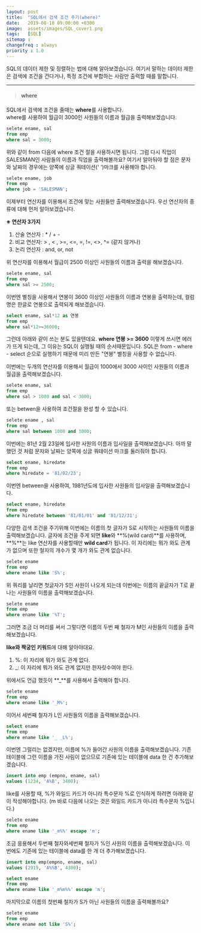 ```yaml
---
layout: post
title:  "SQL에서 검색 조건 주기(where)"
date:   2019-08-18 09:00:00 +0300
image:  assets/images/SQL_cover1.png
tags:   [SQL]
sitemap :
changefreq : always
priority : 1.0
---
```



SQL의 데이터 제한 및 정렬하는 법에 대해 알아보겠습니다. 여기서 말하는 데이터 제한은 검색에 조건을 건다거나, 특정 조건에 부합하는 사람만 출력할 때를 말합니다.  

--------

> #### where 

SQL에서 검색에 조건을 줄때는 **where**를 사용합니다.  
where를 사용하여 월급이 3000인 사원들의 이름과 월급을 출력해보겠습니다.

```sql
selete ename, sal
from emp
where sal = 3000;
```

위와 같이 from 다음에 where 조건 절을 사용하시면 됩니다. 그럼 다시 직업이 SALESMAN인 사람들의 이름과 직업을 출력해볼까요? 여기서 알아둬야 할 점은 문자와 날짜의 경우에는 양쪽에 싱글 쿼테이션(' ')마크를 사용해야 합니다.  

```sql
selete ename, job
from emp
where job = 'SALESMAN';
```

이제부터 연산자를 이용해서 조건에 맞는 사원들만 출력해보겠습니다. 우선 연산자의 종류에 대해 먼저 알아보겠습니다.

**※ 연산자 3가지**
1. 산술 연산자 : * / + -
2. 비교 연산자: > , < , >=, <=, =, !=, <>, ^= (같지 않거나)
3. 논리 연산자 : and, or, not

위 연산자를 이용해서 월급이 2500 이상인 사원들의 이름과 출력을 해보겠습니다.

```sql
selete ename, sal
from emp
where sal >= 2500;
```

이번엔 별칭을 사용해서 연봉이 3600 이상인 사원들의 이름과 연봉을 출력하는데, 컬럼명은 한글로 연봉으로 출력되게 해보겠습니다.

```sql
select ename, sal*12 as 연봉
from emp
where sal*12>=36000;
```

그런데 아래와 같이 쓰는 분도 있을텐데요.
**where 연봉 >= 3600**  이렇게 쓰시면 에러가 뜨게 되는데, 그 이유는 SQL이 실행될 때의 순서때문입니다. SQL은 from - where - select 순으로 실행하기 때문에 미리 만든 "연봉" 별칭을 사용할 수 없습니다.

이번에는 두개의 연산자를 이용해서 월급이 1000에서 3000 사이인 사원들의 이름과 월급을 출력해보겠습니다.  

```sql
selete ename, sal
from emp
where sal > 1000 and sal < 3000;
```

또는 betwen을 사용하여 조건절을 완성 할 수 있습니다.  

```sql
selete ename , sal
from emp
where sal between 1000 and 3000;
```

이번에는 81년 2월 23일에 입사한 사원의 이름과 입사일을 출력해보겠습니다. 아까 말했던 것 처럼 문자와 날짜는 양쪽에 싱글 쿼테이션 마크를 둘러줘야 합니다.

```sql
select ename, hiredate
from emp
where hiredate = '81/02/23';
```

이번엔 between을 사용하여, 1981년도에 입사한 사원들의 입사일을 출력해보겠습니다.

```sql
select ename, hiredate
from emp
where hiredate between '81/01/01' and '81/12/31';
```  

다양한 검색 조건을 주기위해 이번에는 이름의 첫 글자가 S로 시작하는 사원들의 이름을 출력해보겠습니다. 글자에 조건을 주게 되면 **like**와 **%(wild card)**를 사용하며, **%**는 like 연산자를 사용할때만 **wild card**가 됩니다. 이 자리에는 뭐가 와도 관계가 없으며 또한 철자의 개수가 몇 개가 와도 관계 없습니다. 

```sql
selete ename
from emp
where ename like 'S%';
```

위 쿼리를 날리면 첫글자가 S인 사원이 나오게 되는데 이번에는 이름의 끝글자가 T로 끝나는 사원들의 이름을 출력해보겠습니다.

```sql
selete ename 
from emp
where ename like '%T';
```

그러면 조금 더 머리를 써서 그렇다면 이름의 두번 째 철자가 M인 사원들의 이름을 출력해보겠습니다.


**like와 짝궁인 키워드**에 대해 알아야대요.  
1. %: 이 자리에 뭐가 와도 관계 없다.  
2. _: 이 자리에 뭐가 와도 관계 없지만 한자릿수여야 한다.  

위에서도 언급 했듯이 **_**를 사용해서 출력해야 합니다.

```sql
selete ename
from emp
where ename like '_M%';
```

이어서 세번째 철자가 L인 사원들의 이름을 출력해보겠습니다.

```sql
select ename
from emp
where ename like '_ _L%';
```

이번엔 그럴리는 없겠지만, 이름에 %가 들어간 사원의 이름을 출력해보겠습니다.
기존 테이블에 그런 이름을 가진 사림이 없으므로 기존에 있는 테이블에 data 한 건 추가해보겠습니다.

```sql
insert into emp (empno, ename, sal)
values (1234, 'A%B', 3400);
```

like를 사용할 때, %가 와일드 카드가 아니라 특수문자 %로 인식하게 하려면 아래와 같이 작성해야합니다. 
(m 바로 다음에 나오는 것은 와일드 카드가 아니라 특수문자 %입니다.)

```sql
selete ename
from emp
where ename like '_m%%' escape 'm';
```

조금 응용해서 두번째 철자와세번째 철자가 %인 사원의 이름을 출력해보겠습니다.
이번에도 기존에 있는 테이블에 data를 한 개 더 추가해보겠습니다.

```sql
insert into emp(empno, ename, sal)
values (2919, 'A%%B', 4300);
```  



```sql
select ename
from emp
where ename like '_m%m%%' escape 'm';
```
 
마지막으로 이름의 첫번째 철자가 S가 아닌 사원들의 이름을 출력해볼까요?  

```sql
selete ename
from emp
where ename not like 'S%';
```

